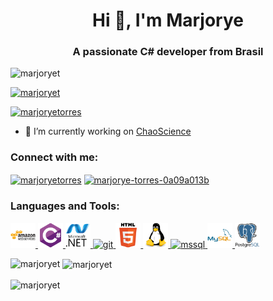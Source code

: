 <h1 align="center">Hi 👋, I'm Marjorye</h1>
<h3 align="center">A passionate C# developer from Brasil</h3>

<p align="left"> <img src="https://komarev.com/ghpvc/?username=marjoryet&label=Profile%20views&color=0e75b6&style=flat" alt="marjoryet" /> </p>

<p align="left"> <a href="https://github.com/ryo-ma/github-profile-trophy"><img src="https://github-profile-trophy.vercel.app/?username=marjoryet" alt="marjoryet" /></a> </p>

<p align="left"> <a href="https://twitter.com/marjoryetorres" target="blank"><img src="https://img.shields.io/twitter/follow/marjoryetorres?logo=twitter&style=for-the-badge" alt="marjoryetorres" /></a> </p>

- 🔭 I’m currently working on [ChaoScience](https://chaoscience.com.br/)

<h3 align="left">Connect with me:</h3>
<p align="left">
<a href="https://twitter.com/marjoryetorres" target="blank"><img align="center" src="https://raw.githubusercontent.com/rahuldkjain/github-profile-readme-generator/master/src/images/icons/Social/twitter.svg" alt="marjoryetorres" height="30" width="40" /></a>
<a href="https://linkedin.com/in/marjorye-torres-0a09a013b" target="blank"><img align="center" src="https://raw.githubusercontent.com/rahuldkjain/github-profile-readme-generator/master/src/images/icons/Social/linked-in-alt.svg" alt="marjorye-torres-0a09a013b" height="30" width="40" /></a>
</p>

<h3 align="left">Languages and Tools:</h3>
<p align="left"> <a href="https://aws.amazon.com" target="_blank" rel="noreferrer"> <img src="https://raw.githubusercontent.com/devicons/devicon/master/icons/amazonwebservices/amazonwebservices-original-wordmark.svg" alt="aws" width="40" height="40"/> </a> <a href="https://www.w3schools.com/cs/" target="_blank" rel="noreferrer"> <img src="https://raw.githubusercontent.com/devicons/devicon/master/icons/csharp/csharp-original.svg" alt="csharp" width="40" height="40"/> </a> <a href="https://dotnet.microsoft.com/" target="_blank" rel="noreferrer"> <img src="https://raw.githubusercontent.com/devicons/devicon/master/icons/dot-net/dot-net-original-wordmark.svg" alt="dotnet" width="40" height="40"/> </a> <a href="https://git-scm.com/" target="_blank" rel="noreferrer"> <img src="https://www.vectorlogo.zone/logos/git-scm/git-scm-icon.svg" alt="git" width="40" height="40"/> </a> <a href="https://www.w3.org/html/" target="_blank" rel="noreferrer"> <img src="https://raw.githubusercontent.com/devicons/devicon/master/icons/html5/html5-original-wordmark.svg" alt="html5" width="40" height="40"/> </a> <a href="https://www.linux.org/" target="_blank" rel="noreferrer"> <img src="https://raw.githubusercontent.com/devicons/devicon/master/icons/linux/linux-original.svg" alt="linux" width="40" height="40"/> </a> <a href="https://www.microsoft.com/en-us/sql-server" target="_blank" rel="noreferrer"> <img src="https://www.svgrepo.com/show/303229/microsoft-sql-server-logo.svg" alt="mssql" width="40" height="40"/> </a> <a href="https://www.mysql.com/" target="_blank" rel="noreferrer"> <img src="https://raw.githubusercontent.com/devicons/devicon/master/icons/mysql/mysql-original-wordmark.svg" alt="mysql" width="40" height="40"/> </a> <a href="https://www.postgresql.org" target="_blank" rel="noreferrer"> <img src="https://raw.githubusercontent.com/devicons/devicon/master/icons/postgresql/postgresql-original-wordmark.svg" alt="postgresql" width="40" height="40"/> </a> </p>

<p><img align="left" src="https://github-readme-stats.vercel.app/api/top-langs?username=marjoryet&show_icons=true&locale=en&layout=compact" alt="marjoryet" /></p>

<p>&nbsp;<img align="center" src="https://github-readme-stats.vercel.app/api?username=marjoryet&show_icons=true&locale=en" alt="marjoryet" /></p>

<p><img align="center" src="https://github-readme-streak-stats.herokuapp.com/?user=marjoryet&" alt="marjoryet" /></p>
